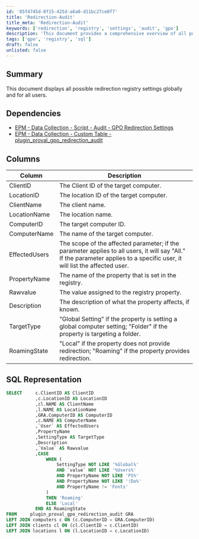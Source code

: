 ```yaml
---
id: '85f4745d-0f15-425d-a6a0-d11bc27ce0f7'
title: 'Redirection-Audit'
title_meta: 'Redirection-Audit'
keywords: ['redirection', 'registry', 'settings', 'audit', 'gpo']
description: 'This document provides a comprehensive overview of all possible redirection registry settings, detailing their global application and specific user impacts. It includes dependencies, a column breakdown, and SQL representation for data collection and analysis.'
tags: ['gpo', 'registry', 'sql']
draft: false
unlisted: false
---
```


## Summary

This document displays all possible redirection registry settings globally and for all users.

## Dependencies

- [EPM - Data Collection - Script - Audit - GPO Redirection Settings](<../scripts/Audit - GPO Redirection Settings.md>)
- [EPM - Data Collection - Custom Table - plugin_proval_gpo_redirection_audit](<../tables/plugin_proval_gpo_redirection_audit.md>)

## Columns

| Column         | Description                                                                                                                                                 |
|----------------|-------------------------------------------------------------------------------------------------------------------------------------------------------------|
| ClientID       | The Client ID of the target computer.                                                                                                                    |
| LocationID     | The location ID of the target computer.                                                                                                                  |
| ClientName     | The client name.                                                                                                                                         |
| LocationName   | The location name.                                                                                                                                       |
| ComputerID     | The target computer ID.                                                                                                                                  |
| ComputerName   | The name of the target computer.                                                                                                                          |
| EffectedUsers  | The scope of the affected parameter; if the parameter applies to all users, it will say "All." If the parameter applies to a specific user, it will list the affected user. |
| PropertyName   | The name of the property that is set in the registry.                                                                                                     |
| Rawvalue       | The value assigned to the registry property.                                                                                                              |
| Description    | The description of what the property affects, if known.                                                                                                   |
| TargetType     | "Global Setting" if the property is setting a global computer setting; "Folder" if the property is targeting a folder.                                    |
| RoamingState   | "Local" if the property does not provide redirection; "Roaming" if the property provides redirection.                                                     |

## SQL Representation

```sql
SELECT     c.ClientID AS ClientID
           ,c.LocationID AS LocationID
           ,cl.NAME AS ClientName
           ,l.NAME AS LocationName
           ,GRA.ComputerID AS ComputerID
           ,c.NAME AS ComputerName
           ,`User` AS EffectedUsers
           ,PropertyName
           ,SettingType AS TargetType
           ,Description
           ,`Value` AS Rawvalue
           ,CASE 
               WHEN (
                   SettingType NOT LIKE '%Global%'
                   AND `value` NOT LIKE '%Users%'
                   AND PropertyName NOT LIKE 'PS%'
                   AND PropertyName NOT LIKE '!Do%'
                   AND PropertyName != 'Fonts'
               )
               THEN 'Roaming'
               ELSE 'Local'
           END AS RoamingState 
FROM     plugin_proval_gpo_redirection_audit GRA
LEFT JOIN computers c ON (c.ComputerID = GRA.ComputerID)  
LEFT JOIN clients cl ON (cl.ClientID = c.ClientID)  
LEFT JOIN locations l ON (l.LocationID = c.LocationID)
```



